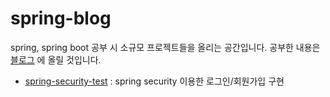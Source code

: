 # spring-blog
spring, spring boot 공부 시 소규모 프로젝트들을 올리는 공간입니다. 공부한 내용은 [블로그](https://imgzon.tistory.com/) 에 올릴 것입니다.

- [spring-security-test](https://imgzon.tistory.com/101) : spring security 이용한 로그인/회원가입 구현 